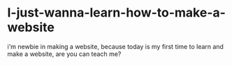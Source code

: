 # I-just-wanna-learn-how-to-make-a-website
i'm newbie in making a website, because today is my first time to learn and make a website, are you can teach me?
